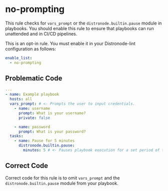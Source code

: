 # no-prompting

This rule checks for `vars_prompt` or the `distronode.builtin.pause` module in
playbooks. You should enable this rule to ensure that playbooks can run
unattended and in CI/CD pipelines.

This is an opt-in rule. You must enable it in your Distronode-lint configuration
as follows:

```yaml
enable_list:
  - no-prompting
```

## Problematic Code

```yaml
---
- name: Example playbook
  hosts: all
  vars_prompt: # <- Prompts the user to input credentials.
    - name: username
      prompt: What is your username?
      private: false

    - name: password
      prompt: What is your password?
  tasks:
    - name: Pause for 5 minutes
      distronode.builtin.pause:
        minutes: 5 # <- Pauses playbook execution for a set period of time.
```

## Correct Code

Correct code for this rule is to omit `vars_prompt` and the
`distronode.builtin.pause` module from your playbook.
